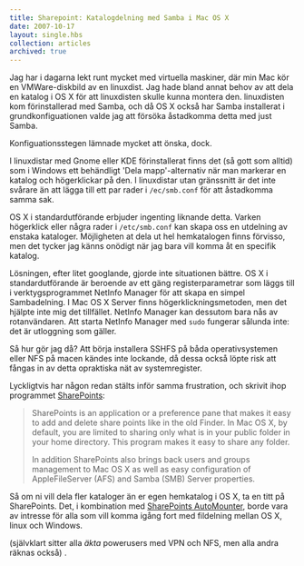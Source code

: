 ```yaml
---
title: Sharepoint: Katalogdelning med Samba i Mac OS X
date: 2007-10-17
layout: single.hbs
collection: articles
archived: true
---
```

Jag har i dagarna lekt runt mycket med virtuella maskiner, där min Mac
kör en VMWare-diskbild av en linuxdist. Jag hade bland annat behov av
att dela en katalog i OS X för att linuxdisten skulle kunna montera den.
linuxdisten kom förinstallerad med Samba, och då OS X också har Samba
installerat i grundkonfiguationen valde jag att försöka åstadkomma detta
med just Samba.

Konfiguationsstegen lämnade mycket att önska, dock.

I linuxdistar med Gnome eller KDE förinstallerat finns det (så gott som
alltid) som i Windows ett behändligt \'Dela mapp\'-alternativ när man
markerar en katalog och högerklickar på den. I linuxdistar utan
gränssnitt är det inte svårare än att lägga till ett par rader i
`/ec/smb.conf` för att åstadkomma samma sak.

OS X i standardutförande erbjuder ingenting liknande detta. Varken
högerklick eller några rader i `/etc/smb.conf` kan skapa oss en
utdelning av enstaka kataloger. Möjligheten at dela ut hel hemkatalogen
finns förvisso, men det tycker jag känns onödigt när jag bara vill komma
åt en specifik katalog.

Lösningen, efter litet googlande, gjorde inte situationen bättre. OS X i
standardutförande är beroende av ett gäng registerparametrar som läggs
till i verktygsprogrammet NetInfo Manager för att skapa en simpel
Sambadelning. I Mac OS X Server finns högerklickningsmetoden, men det
hjälpte inte mig det tillfället. NetInfo Manager kan dessutom bara nås
av rotanvändaren. Att starta NetInfo Manager med `sudo` fungerar sålunda
inte: det är utloggning som gäller.

Så hur gör jag då? Att börja installera SSHFS på båda operativsystemen
eller NFS på macen kändes inte lockande, då dessa också löpte risk att
fångas in av detta opraktiska nät av systemregister.

Lyckligtvis har någon redan stälts inför samma frustration, och skrivit
ihop programmet [SharePoints](http://www.hornware.com/sharepoints/):

> SharePoints is an application or a preference pane that makes it easy
> to add and delete share points like in the old Finder. In Mac OS X, by
> default, you are limited to sharing only what is in your public folder
> in your home directory. This program makes it easy to share any
> folder.
>
> In addition SharePoints also brings back users and groups management
> to Mac OS X as well as easy configuration of AppleFileServer (AFS) and
> Samba (SMB) Server properties.

Så om ni vill dela fler kataloger än er egen hemkatalog i OS X, ta en
titt på SharePoints. Det, i kombination med [SharePoints
AutoMounter](http://www.hornware.com/sharepointsautomounter/), borde
vara av intresse för alla som vill komma igång fort med fildelning
mellan OS X, linux och Windows.

(självklart sitter alla *äkta* powerusers med VPN och NFS, men alla
andra räknas också) .